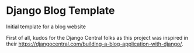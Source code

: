 # Django Blog Template
Initial template for a blog website

First of all, kudos for the Django Central folks as this project was inspired in their https://djangocentral.com/building-a-blog-application-with-django/. 


